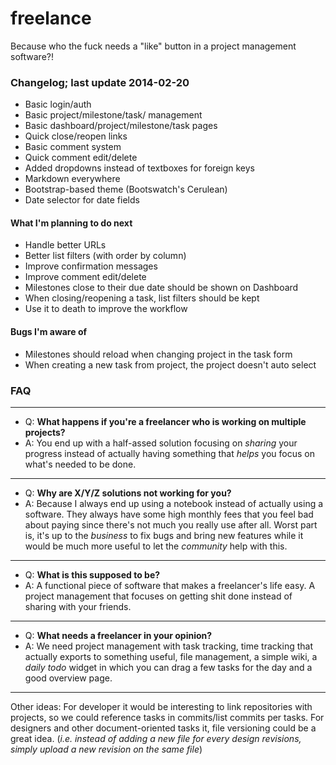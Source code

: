freelance
=========

Because who the fuck needs a "like" button in a project management software?!


### Changelog; last update 2014-02-20
- Basic login/auth
- Basic project/milestone/task/ management
- Basic dashboard/project/milestone/task pages
- Quick close/reopen links
- Basic comment system
- Quick comment edit/delete
- Added dropdowns instead of textboxes for foreign keys
- Markdown everywhere
- Bootstrap-based theme (Bootswatch's Cerulean)
- Date selector for date fields

#### What I'm planning to do next
- Handle better URLs
- Better list filters (with order by column)
- Improve confirmation messages
- Improve comment edit/delete
- Milestones close to their due date should be shown on Dashboard
- When closing/reopening a task, list filters should be kept
- Use it to death to improve the workflow

#### Bugs I'm aware of
- Milestones should reload when changing project in the task form
- When creating a new task from project, the project doesn't auto select


### FAQ
---

- Q: **What happens if you're a freelancer who is working on multiple projects?**
- A: You end up with a half-assed solution focusing on _sharing_ your progress instead of actually having something that _helps_ you focus on what's needed to be done.

---

- Q: **Why are X/Y/Z solutions not working for you?**
- A: Because I always end up using a notebook instead of actually using a software. They always have some high monthly fees that you feel bad about paying since there's not much you really use after all. Worst part is, it's up to the _business_ to fix bugs and bring new features while it would be much more useful to let the _community_ help with this.

---

- Q: **What is this supposed to be?**
- A: A functional piece of software that makes a freelancer's life easy. A project management that focuses on getting shit done instead of sharing with your friends.

---

- Q: **What needs a freelancer in your opinion?**
- A: We need project management with task tracking, time tracking that actually exports to something useful, file management, a simple wiki, a _daily todo_ widget in which you can drag a few tasks for the day and a good overview page.

---

Other ideas: For developer it would be interesting to link repositories with projects, so we could reference tasks in commits/list commits per tasks. For designers and other document-oriented tasks it, file versioning could be a great idea. (_i.e. instead of adding a new file for every design revisions, simply upload a new revision on the same file_)
